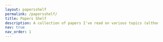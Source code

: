 ```yaml
---
layout: papersshelf
permalink: /papersshelf/
title: Papers Shelf
description: A collection of papers I've read on various topics (although it's difficult to segregate papers into topics). Keeping an organized list of the papers I've read helps in building mental models and quickly remembering the crux of the work.
nav: true
nav_order: 1
---
```

<div id="chart"></div>

<script>
const papers = [
  {
    "title": "How to solve the stochastic partial differential equation that gives a Matérn random field using the finite element method",
    "author": "Haakon Bakka",
    "year": 2018,
    "link": "https://arxiv.org/abs/1803.03765",
    "abstract": "Abstract of the paper",
    "math": 80,
    "statistics": 15,
    "machine_learning": 5,
    "finance": 0
  },
  {
    "title": "Statistical Learning with Sparsity: The Lasso and Generalizations",
    "author": "Hastie, Tibshirani, Wainwright",
    "year": 2015,
    "link": "https://www.ime.unicamp.br/~dias/SLS.pdf",
    "abstract": "Abstract of the paper",
    "math": 10,
    "statistics": 80,
    "machine_learning": 10,
    "finance": 0
  },
  {
    "title": "BERT: Pre-training of Deep Bidirectional Transformers for Language Understanding",
    "author": "Devlin, Chang, Lee, Toutanova",
    "year": 2019,
    "link": "https://dl.acm.org/doi/10.1145/3292500.3330701",
    "abstract": "Abstract of the paper",
    "math": 0,
    "statistics": 20,
    "machine_learning": 80,
    "finance": 0
  },
  {
    "title": "Portfolio Selection",
    "author": "Harry Markowitz",
    "year": 1952,
    "link": "https://www.math.ust.hk/~maykwok/courses/ma362/07F/markowitz_JF.pdf",
    "abstract": "Abstract of the paper",
    "math": 0,
    "statistics": 0,
    "machine_learning": 10,
    "finance": 90
  },
  {
    "title": "The Recovery Theorem",
    "author": "Ross, S.",
    "year": 2015,
    "link": "https://www.jstor.org/stable/30035052",
    "abstract": "Abstract of the paper",
    "math": 0,
    "statistics": 20,
    "machine_learning": 10,
    "finance": 70
  }
];
</script>